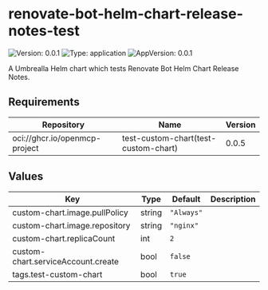 # renovate-bot-helm-chart-release-notes-test

![Version: 0.0.1](https://img.shields.io/badge/Version-0.0.1-informational?style=flat-square) ![Type: application](https://img.shields.io/badge/Type-application-informational?style=flat-square) ![AppVersion: 0.0.1](https://img.shields.io/badge/AppVersion-0.0.1-informational?style=flat-square)

A Umbrealla Helm chart which tests Renovate Bot Helm Chart Release Notes.

## Requirements

| Repository | Name | Version |
|------------|------|---------|
|  oci://ghcr.io/openmcp-project | test-custom-chart(test-custom-chart) | 0.0.5 |

## Values

| Key | Type | Default | Description |
|-----|------|---------|-------------|
| custom-chart.image.pullPolicy | string | `"Always"` |  |
| custom-chart.image.repository | string | `"nginx"` |  |
| custom-chart.replicaCount | int | `2` |  |
| custom-chart.serviceAccount.create | bool | `false` |  |
| tags.test-custom-chart | bool | `true` |  |

